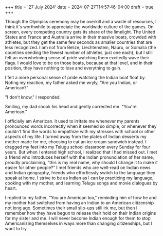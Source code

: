 +++
title = '27 July 2024'
date = 2024-07-27T14:57:46-04:00
draft = true
+++

Though the Olympics ceremony may be overkill and a waste of resources, I think it's worthwhile to appreciate the worldwide culture of the games. On screen, every competing country gets its share of the limelight. The United States and France and Australia arrive in their massive boats, crowded with athletes, but they get the same few seconds as smaller countries that are less recognized. I am not from Belize, Liechtenstein, Nauru, or Somalia (the countries sending the fewest number of athletes, just one each), but I still felt an overwhelming sense of pride watching them excitedly wave their flags. I would love to be on those boats, because at that level, and in their position, they have nothing to lose and everything to gain.

I felt a more personal sense of pride watching the Indian boat float by. Noting my reaction, my father asked me wryly, "Are you Indian, or American?"

"I don't know," I responded.

Smiling, my dad shook his head and gently corrected me. "You're American."

I officially am American. It used to irritate me whenever my parents pronounced words incorrectly when it seemed so simple, or whenever they couldn't find the words to empathize with my stresses with school or other aspects of my life. I turned away from the plates of Indian desserts my mother made for me, choosing to eat an ice cream sandwich instead. I dragged my feet into my Telugu school classroom every Sunday for four years. But when I entered high school, I realized that I had missed out. I met a friend who introduces herself with the Indian pronunciation of her name, proudly proclaiming, "this is my real name, why should I change it to make it easier for other people?" I met friends who are well-read on Indian news and Indian geography, friends who effortlessly switch to the language they speak at home. I strive to be as Indian as I can by practicing my language, cooking with my mother, and learning Telugu songs and movie dialogues by heart.

I replied to my father, "You are American too," reminding him of how he and my mother had switched from having an Indian to an American citizenship not long ago. Sometimes their small slip-ups still irk me, but then I remember how they have begun to release their hold on their Indian origins for my sister and me. I will never become Indian enough for them to stop Americanizing themselves in ways more than changing citizenships, but I want to try.